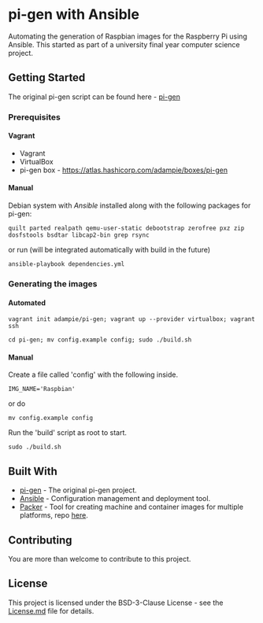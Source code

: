# pi-gen with Ansible

Automating the generation of Raspbian images for the Raspberry Pi using Ansible.
This started as part of a university final year computer science project.

## Getting Started

The original pi-gen script can be found here - [pi-gen](https://github.com/RPi-Distro/pi-gen)

### Prerequisites
#### Vagrant
- Vagrant
- VirtualBox
- pi-gen box - https://atlas.hashicorp.com/adampie/boxes/pi-gen

#### Manual
Debian system with *Ansible* installed along with the following packages for pi-gen:
```
quilt parted realpath qemu-user-static debootstrap zerofree pxz zip dosfstools bsdtar libcap2-bin grep rsync
```
or run (will be integrated automatically with build in the future)
```
ansible-playbook dependencies.yml
```
### Generating the images
#### Automated
```
vagrant init adampie/pi-gen; vagrant up --provider virtualbox; vagrant ssh

cd pi-gen; mv config.example config; sudo ./build.sh
```
#### Manual
Create a file called 'config' with the following inside.
```
IMG_NAME='Raspbian'
```
or do
```
mv config.example config
```

Run the 'build' script as root to start.
```
sudo ./build.sh
```

## Built With
* [pi-gen](https://github.com/RPi-Distro/pi-gen) - The original pi-gen project.
* [Ansible](https://www.ansible.com/) - Configuration management and deployment tool.
* [Packer](https://www.packer.io/) - Tool for creating machine and container images for multiple platforms, repo [here](https://github.com/adampie/pi-gen-packer).

## Contributing
You are more than welcome to contribute to this project.

## License
This project is licensed under the BSD-3-Clause License - see the [License.md](License.md) file for details.
